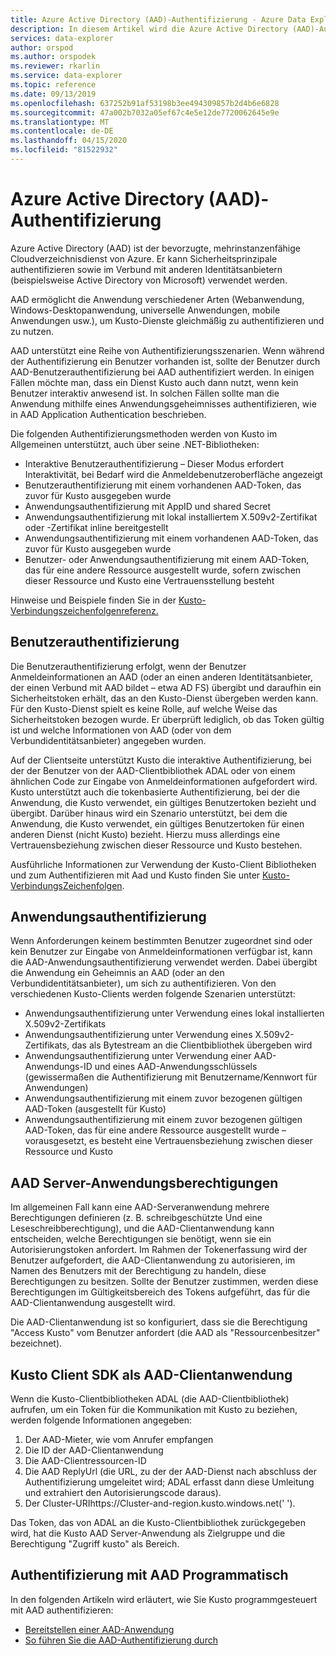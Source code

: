 ```yaml
---
title: Azure Active Directory (AAD)-Authentifizierung - Azure Data Explorer | Microsoft Docs
description: In diesem Artikel wird die Azure Active Directory (AAD)-Authentifizierung in Azure Data Explorer beschrieben.
services: data-explorer
author: orspod
ms.author: orspodek
ms.reviewer: rkarlin
ms.service: data-explorer
ms.topic: reference
ms.date: 09/13/2019
ms.openlocfilehash: 637252b91af53198b3ee494309857b2d4b6e6828
ms.sourcegitcommit: 47a002b7032a05ef67c4e5e12de7720062645e9e
ms.translationtype: MT
ms.contentlocale: de-DE
ms.lasthandoff: 04/15/2020
ms.locfileid: "81522932"
---
```

# <a name="azure-active-directory-aad-authentication"></a>Azure Active Directory (AAD)-Authentifizierung

Azure Active Directory (AAD) ist der bevorzugte, mehrinstanzenfähige Cloudverzeichnisdienst von Azure. Er kann Sicherheitsprinzipale authentifizieren sowie im Verbund mit anderen Identitätsanbietern (beispielsweise Active Directory von Microsoft) verwendet werden.

AAD ermöglicht die Anwendung verschiedener Arten (Webanwendung, Windows-Desktopanwendung, universelle Anwendungen, mobile Anwendungen usw.), um Kusto-Dienste gleichmäßig zu authentifizieren und zu nutzen.

AAD unterstützt eine Reihe von Authentifizierungsszenarien.
Wenn während der Authentifizierung ein Benutzer vorhanden ist, sollte der Benutzer durch AAD-Benutzerauthentifizierung bei AAD authentifiziert werden.
In einigen Fällen möchte man, dass ein Dienst Kusto auch dann nutzt, wenn kein Benutzer interaktiv anwesend ist. In solchen Fällen sollte man die Anwendung mithilfe eines Anwendungsgeheimnisses authentifizieren, wie in AAD Application Authentication beschrieben.

Die folgenden Authentifizierungsmethoden werden von Kusto im Allgemeinen unterstützt, auch über seine .NET-Bibliotheken:

* Interaktive Benutzerauthentifizierung – Dieser Modus erfordert Interaktivität, bei Bedarf wird die Anmeldebenutzeroberfläche angezeigt
* Benutzerauthentifizierung mit einem vorhandenen AAD-Token, das zuvor für Kusto ausgegeben wurde
* Anwendungsauthentifizierung mit AppID und shared Secret
* Anwendungsauthentifizierung mit lokal installiertem X.509v2-Zertifikat oder -Zertifikat inline bereitgestellt
* Anwendungsauthentifizierung mit einem vorhandenen AAD-Token, das zuvor für Kusto ausgegeben wurde
* Benutzer- oder Anwendungsauthentifizierung mit einem AAD-Token, das für eine andere Ressource ausgestellt wurde, sofern zwischen dieser Ressource und Kusto eine Vertrauensstellung besteht

Hinweise und Beispiele finden Sie in der [Kusto-Verbindungszeichenfolgenreferenz.](../../api/connection-strings/kusto.md)

## <a name="user-authentication"></a>Benutzerauthentifizierung

Die Benutzerauthentifizierung erfolgt, wenn der Benutzer Anmeldeinformationen an AAD (oder an einen anderen Identitätsanbieter, der einen Verbund mit AAD bildet – etwa AD FS) übergibt und daraufhin ein Sicherheitstoken erhält, das an den Kusto-Dienst übergeben werden kann. Für den Kusto-Dienst spielt es keine Rolle, auf welche Weise das Sicherheitstoken bezogen wurde. Er überprüft lediglich, ob das Token gültig ist und welche Informationen von AAD (oder von dem Verbundidentitätsanbieter) angegeben wurden.

Auf der Clientseite unterstützt Kusto die interaktive Authentifizierung, bei der der Benutzer von der AAD-Clientbibliothek ADAL oder von einem ähnlichen Code zur Eingabe von Anmeldeinformationen aufgefordert wird. Kusto unterstützt auch die tokenbasierte Authentifizierung, bei der die Anwendung, die Kusto verwendet, ein gültiges Benutzertoken bezieht und übergibt. Darüber hinaus wird ein Szenario unterstützt, bei dem die Anwendung, die Kusto verwendet, ein gültiges Benutzertoken für einen anderen Dienst (nicht Kusto) bezieht. Hierzu muss allerdings eine Vertrauensbeziehung zwischen dieser Ressource und Kusto bestehen.

Ausführliche Informationen zur Verwendung der Kusto-Client Bibliotheken und zum Authentifizieren mit Aad und Kusto finden Sie unter [Kusto-VerbindungsZeichenfolgen](../../api/connection-strings/kusto.md).

## <a name="application-authentication"></a>Anwendungsauthentifizierung

Wenn Anforderungen keinem bestimmten Benutzer zugeordnet sind oder kein Benutzer zur Eingabe von Anmeldeinformationen verfügbar ist, kann die AAD-Anwendungsauthentifizierung verwendet werden. Dabei übergibt die Anwendung ein Geheimnis an AAD (oder an den Verbundidentitätsanbieter), um sich zu authentifizieren. Von den verschiedenen Kusto-Clients werden folgende Szenarien unterstützt:

* Anwendungsauthentifizierung unter Verwendung eines lokal installierten X.509v2-Zertifikats
* Anwendungsauthentifizierung unter Verwendung eines X.509v2-Zertifikats, das als Bytestream an die Clientbibliothek übergeben wird
* Anwendungsauthentifizierung unter Verwendung einer AAD-Anwendungs-ID und eines AAD-Anwendungsschlüssels (gewissermaßen die Authentifizierung mit Benutzername/Kennwort für Anwendungen)
* Anwendungsauthentifizierung mit einem zuvor bezogenen gültigen AAD-Token (ausgestellt für Kusto)
* Anwendungsauthentifizierung mit einem zuvor bezogenen gültigen AAD-Token, das für eine andere Ressource ausgestellt wurde – vorausgesetzt, es besteht eine Vertrauensbeziehung zwischen dieser Ressource und Kusto

## <a name="aad-server-application-permissions"></a>AAD Server-Anwendungsberechtigungen

Im allgemeinen Fall kann eine AAD-Serveranwendung mehrere Berechtigungen definieren (z. B. schreibgeschützte Und eine Leseschreibberechtigung), und die AAD-Clientanwendung kann entscheiden, welche Berechtigungen sie benötigt, wenn sie ein Autorisierungstoken anfordert. Im Rahmen der Tokenerfassung wird der Benutzer aufgefordert, die AAD-Clientanwendung zu autorisieren, im Namen des Benutzers mit der Berechtigung zu handeln, diese Berechtigungen zu besitzen. Sollte der Benutzer zustimmen, werden diese Berechtigungen im Gültigkeitsbereich des Tokens aufgeführt, das für die AAD-Clientanwendung ausgestellt wird.



Die AAD-Clientanwendung ist so konfiguriert, dass sie die Berechtigung "Access Kusto" vom Benutzer anfordert (die AAD als "Ressourcenbesitzer" bezeichnet).

## <a name="kusto-client-sdk-as-an-aad-client-application"></a>Kusto Client SDK als AAD-Clientanwendung

Wenn die Kusto-Clientbibliotheken ADAL (die AAD-Clientbibliothek) aufrufen, um ein Token für die Kommunikation mit Kusto zu beziehen, werden folgende Informationen angegeben:

1. Der AAD-Mieter, wie vom Anrufer empfangen
2. Die ID der AAD-Clientanwendung
3. Die AAD-Clientressourcen-ID
4. Die AAD ReplyUrl (die URL, zu der der AAD-Dienst nach abschluss der Authentifizierung umgeleitet wird; ADAL erfasst dann diese Umleitung und extrahiert den Autorisierungscode daraus).
5. Der Cluster-URIhttps://Cluster-and-region.kusto.windows.net(' ').

Das Token, das von ADAL an die Kusto-Clientbibliothek zurückgegeben wird, hat die Kusto AAD Server-Anwendung als Zielgruppe und die Berechtigung "Zugriff kusto" als Bereich.

## <a name="authenticating-with-aad-programmatically"></a>Authentifizierung mit AAD Programmatisch

In den folgenden Artikeln wird erläutert, wie Sie Kusto programmgesteuert mit AAD authentifizieren:

* [Bereitstellen einer AAD-Anwendung](./how-to-provision-aad-app.md)
* [So führen Sie die AAD-Authentifizierung durch](./how-to-authenticate-with-aad.md)

